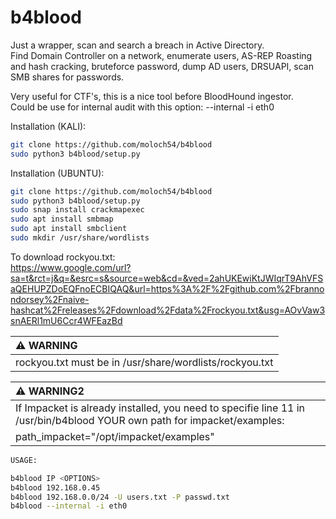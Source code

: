 # b4blood
Just a wrapper, scan and search a breach in Active Directory.  
Find Domain Controller on a network, enumerate users, AS-REP Roasting and hash cracking, bruteforce password, dump AD users, DRSUAPI, scan SMB shares for passwords.  

Very useful for CTF's, this is a nice tool before BloodHound ingestor.  
Could be use for internal audit with this option: --internal -i eth0  


Installation (KALI):  
```sh
git clone https://github.com/moloch54/b4blood  
sudo python3 b4blood/setup.py  
```  

Installation (UBUNTU):  
```sh
git clone https://github.com/moloch54/b4blood  
sudo python3 b4blood/setup.py 
sudo snap install crackmapexec    
sudo apt install smbmap  
sudo apt install smbclient  
sudo mkdir /usr/share/wordlists  
```  
To download rockyou.txt:  
https://www.google.com/url?sa=t&rct=j&q=&esrc=s&source=web&cd=&ved=2ahUKEwiKtJWIqrT9AhVFSaQEHUPZDoEQFnoECBIQAQ&url=https%3A%2F%2Fgithub.com%2Fbrannondorsey%2Fnaive-hashcat%2Freleases%2Fdownload%2Fdata%2Frockyou.txt&usg=AOvVaw3snAERl1mU6Ccr4WFEazBd  

| :warning: WARNING                                     |
|:------------------------------------------------------|
|rockyou.txt must be in /usr/share/wordlists/rockyou.txt|


| :warning: WARNING2                                                                                                      |
| :-----------------------------------------------------------------------------------------------------------------------|
|If Impacket is already installed, you need to specifie line 11 in /usr/bin/b4blood YOUR own path for impacket/examples:  |   
path_impacket="/opt/impacket/examples"                                                                                    |

```sh
USAGE:  

b4blood IP <OPTIONS>
b4blood 192.168.0.45  
b4blood 192.168.0.0/24 -U users.txt -P passwd.txt  
b4blood --internal -i eth0  
```  


